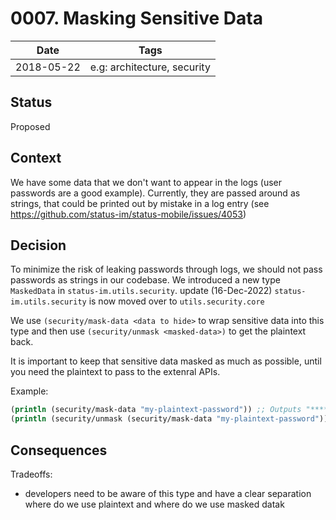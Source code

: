 # 0007. Masking Sensitive Data

| Date | Tags |
|---|---|
| 2018-05-22 | e.g: architecture, security |


## Status

Proposed

## Context

We have some data that we don't want to appear in the logs (user passwords are
a good example). Currently, they are passed around as strings, that could be
printed out by mistake in a log entry (see https://github.com/status-im/status-mobile/issues/4053)

## Decision

To minimize the risk of leaking passwords through logs, we should not pass
passwords as strings in our codebase. We introduced a new type `MaskedData` in
`status-im.utils.security`.
update (16-Dec-2022) `status-im.utils.security` is now moved over to `utils.security.core` 

We use `(security/mask-data <data to hide>` to wrap sensitive data into this
type and then use `(security/unmask <masked-data>)` to get the plaintext back.

It is important to keep that sensitive data masked as much as possible, until
you need the plaintext to pass to the extenral APIs.

Example:
```clojure
(println (security/mask-data "my-plaintext-password")) ;; Outputs "******"
(println (security/unmask (security/mask-data "my-plaintext-password"))) ;; Outputs "my-plaintext-password"
```

## Consequences

Tradeoffs:
- developers need to be aware of this type and have a clear separation where do
we use plaintext and where do we use masked datak
